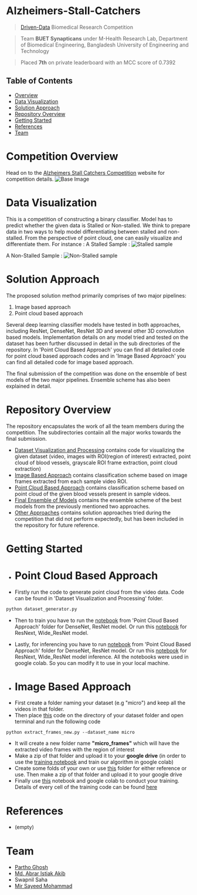 # Alzheimers-Stall-Catchers

> <a href="https://www.drivendata.org/competitions/">Driven-Data</a> Biomedical Research Competition 

> Team **BUET Synapticans** under M-Health Research Lab, Department of Biomedical Engineering, Bangladesh University of Engineering and Technology

> Placed **7th** on private leaderboard with an MCC score of 0.7392

## Table of Contents

- [Overview](#competition-overview)
- [Data Visualization](#data-Visualization)
- [Solution Approach](#solution-approach)
- [Repository Overview](#repository-overview)
- [Getting Started](#getting-started)
- [References](#reference)
- [Team](#team)

# Competition Overview

Head on to the <a href="https://www.drivendata.org/competitions/65/clog-loss-alzheimers-research/page/207/">Alzheimers Stall Catchers Competition</a> website for competition details.
![Base Image](screenshots/home.png)

# Data Visualization
This is a competition of constructing a binary classifier. Model has to predict whether the given data is Stalled or Non-stalled. We think to prepare data in two ways to help model differentiating between stalled and non-stalled. 
From the perspective of point cloud, one can easily visualize and differentiate them. For instance :
A Stalled Sample : ![Stalled sample](screenshots/stalled.JPG)

A Non-Stalled Sample : ![Non-Stalled sample](screenshots/nonstalled.JPG)


# Solution Approach

The proposed solution method primarily comprises of two major pipelines:
 1. Image based approach 
 2. Point cloud based approach
 
Several deep learning classifier models have tested in both approaches, including ResNet, DenseNet, ResNet 3D and several other 3D convolution based models. Implementation details on any model tried and tested on the dataset has been further discussed in detail in the sub directories of the repository. In 'Point Cloud Based Approach' you can find all detailed code for point cloud based approach codes and in 'Image Based Approach' you can find all detailed code for image based approach.

The final submission of the competition was done on the ensemble of best models of the two major pipelines. Ensemble scheme has also been explained in detail.

# Repository Overview

The repository encapsulates the work of all the team members during the competition. The subdirectories contaiin all the major works towards the final submission.
    
 - <a href="https://github.com/ClockWorkKid/Alzheimers-Stall-Catchers/tree/master/Dataset%20Visualization%20and%20Processing">Dataset Visualization and Processing</a> contains code for visualizing the given dataset (video, images with ROI(region of interest) extracted, point cloud of blood vessels, grayscale ROI frame extraction, point cloud extraction)
 - <a href="https://github.com/ClockWorkKid/Alzheimers-Stall-Catchers/tree/master/Image%20Based%20Approach">Image Based Approach</a> contains classification scheme based on image frames extracted from each sample video ROI.
 - <a href="https://github.com/ClockWorkKid/Alzheimers-Stall-Catchers/tree/master/Point%20Cloud%20Based%20Approach">Point Cloud Based Approach</a> contains classification scheme based on point cloud of the given blood vessels present in sample videos.
 - <a href="https://github.com/ClockWorkKid/Alzheimers-Stall-Catchers/tree/master/Final%20Ensemble%20of%20Models">Final Ensemble of Models</a> contains the ensemble scheme of the best models from the previously mentioned two approaches.
 - <a href="https://github.com/ClockWorkKid/Alzheimers-Stall-Catchers/tree/master/Other%20Approaches">Other Approaches</a> contains solution approaches tried during the competition that did not perform expectedly, but has been included in the repository for future reference.

# Getting Started

* # Point Cloud Based Approach
- Firstly run the code to generate point cloud from the video data. Code can be found in 'Dataset Visualization and Processing' folder.
```bash
python dataset_generator.py
```
- Then to train you have to run the <a href="https://github.com/ClockWorkKid/Alzheimers-Stall-Catchers/blob/master/Point%20Cloud%20Based%20Approach/Pointcloud_training_resnet_densenet.ipynb">notebook</a> from 'Point Cloud Based Approach' folder for DenseNet, ResNet model. Or run this <a href="https://github.com/ClockWorkKid/Alzheimers-Stall-Catchers/blob/master/Point%20Cloud%20Based%20Approach/Train_3DptCloud_clsballoss.ipynb">notebook</a> for ResNext, Wide_ResNet model. 

- Lastly, for inferencing you have to run <a href="https://github.com/ClockWorkKid/Alzheimers-Stall-Catchers/blob/master/Point%20Cloud%20Based%20Approach/Pointcloud_inference_resnet_densenet.ipynb">notebook</a> from 'Point Cloud Based Approach' folder for DenseNet, ResNet model. Or run this <a href="https://github.com/ClockWorkKid/Alzheimers-Stall-Catchers/blob/master/Point%20Cloud%20Based%20Approach/Inference_3DptCloud.ipynb">notebook</a> for ResNext, Wide_ResNet model inference. All the notebooks were used in google colab. So you can modify it to use in your local machine. 

* # Image Based Approach
- First create a folder naming your dataset (e.g "micro") and keep all the videos in that folder.
- Then place [this](https://github.com/iampartho/Alzheimers-Stall-Catchers/blob/master/Image%20Based%20Approach/extract_frames_new.py) code on the directory of your dataset folder and open terminal and run the following code
```
python extract_frames_new.py --dataset_name micro
```
- It will create a new folder name **"micro_frames"** which will have the extracted video frames with the region of interest
- Make a zip of that folder and upload it to your **google drive** (in order to use the [training notebook](https://github.com/iampartho/Alzheimers-Stall-Catchers/blob/master/Image%20Based%20Approach/training_notebook.ipynb) and train our algorithm in google colab)
- Create some folds of your own or use [this](https://github.com/iampartho/Alzheimers-Stall-Catchers/tree/master/Image%20Based%20Approach/traintestlist) folder for either reference or use. Then make a zip of that folder and upload it to your google drive
- Finally use [this](https://github.com/iampartho/Alzheimers-Stall-Catchers/blob/master/Image%20Based%20Approach/training_notebook.ipynb) notebook and google colab to conduct your training. Details of every cell of the training code can be found [here](https://github.com/iampartho/Alzheimers-Stall-Catchers/blob/master/Image%20Based%20Approach/README.md)


# References

- (empty)

# Team

- <a href="https://github.com/iampartho">Partho Ghosh</a>
- <a href="https://github.com/aia39">Md. Abrar Istiak Akib</a>
- Swapnil Saha
- <a href="https://github.com/ClockWorkKid">Mir Sayeed Mohammad</a>







